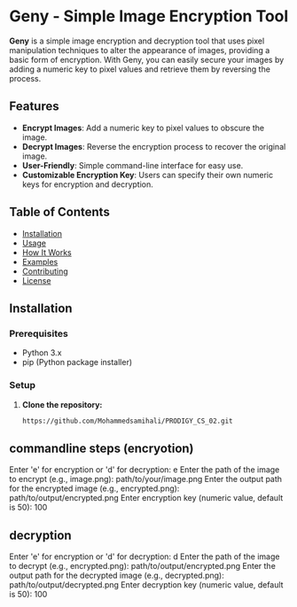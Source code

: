 # Geny - Simple Image Encryption Tool

**Geny** is a simple image encryption and decryption tool that uses pixel manipulation techniques to alter the appearance of images, providing a basic form of encryption. With Geny, you can easily secure your images by adding a numeric key to pixel values and retrieve them by reversing the process.

## Features

- **Encrypt Images**: Add a numeric key to pixel values to obscure the image.
- **Decrypt Images**: Reverse the encryption process to recover the original image.
- **User-Friendly**: Simple command-line interface for easy use.
- **Customizable Encryption Key**: Users can specify their own numeric keys for encryption and decryption.

## Table of Contents

- [Installation](#installation)
- [Usage](#usage)
- [How It Works](#how-it-works)
- [Examples](#examples)
- [Contributing](#contributing)
- [License](#license)

## Installation

### Prerequisites

- Python 3.x
- pip (Python package installer)

### Setup

1. **Clone the repository:**

   ```bash
   https://github.com/Mohammedsamihali/PRODIGY_CS_02.git
## commandline steps (encryotion)
Enter 'e' for encryption or 'd' for decryption: e
Enter the path of the image to encrypt (e.g., image.png): path/to/your/image.png
Enter the output path for the encrypted image (e.g., encrypted.png): path/to/output/encrypted.png
Enter encryption key (numeric value, default is 50): 100
## decryption
Enter 'e' for encryption or 'd' for decryption: d
Enter the path of the image to decrypt (e.g., encrypted.png): path/to/output/encrypted.png
Enter the output path for the decrypted image (e.g., decrypted.png): path/to/output/decrypted.png
Enter decryption key (numeric value, default is 50): 100


  
